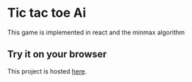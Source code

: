 # Tic tac toe Ai
This game is implemented in react and the minmax algorithm
## Try it on your browser

This project is hosted [here](https://tic-tac-toe-ia.netlify.app/).